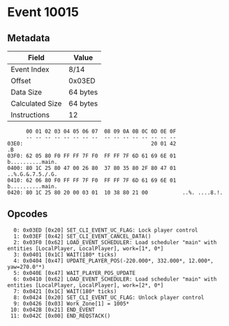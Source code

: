 # Event 10015

## Metadata

| Field           | Value    |
|-----------------|----------|
| Event Index     | 8/14     |
| Offset          | 0x03ED   |
| Data Size       | 64 bytes |
| Calculated Size | 64 bytes |
| Instructions    | 12       |

```
      00 01 02 03 04 05 06 07  08 09 0A 0B 0C 0D 0E 0F
      -- -- -- -- -- -- -- --  -- -- -- -- -- -- -- --
03E0:                                         20 01 42                .B
03F0: 62 05 80 F0 FF FF 7F F0  FF FF 7F 6D 61 69 6E 01  b..........main.
0400: 80 1C 25 80 47 00 26 80  37 80 35 80 2F 80 47 01  ..%.G.&.7.5./.G.
0410: 62 06 80 F0 FF FF 7F F0  FF FF 7F 6D 61 69 6E 01  b..........main.
0420: 80 1C 25 80 20 00 03 01  10 38 80 21 00           ..%. ....8.!.   
```

## Opcodes

```
  0: 0x03ED [0x20] SET_CLI_EVENT_UC_FLAG: Lock player control
  1: 0x03EF [0x42] SET_CLI_EVENT_CANCEL_DATA()
  2: 0x03F0 [0x62] LOAD_EVENT_SCHEDULER: Load scheduler "main" with entities [LocalPlayer, LocalPlayer], work=[1*, 0*]
  3: 0x0401 [0x1C] WAIT(180* ticks)
  4: 0x0404 [0x47] UPDATE_PLAYER_POS(-220.000*, 332.000*, 12.000*, yaw=270.0°*)
  5: 0x040E [0x47] WAIT_PLAYER_POS_UPDATE
  6: 0x0410 [0x62] LOAD_EVENT_SCHEDULER: Load scheduler "main" with entities [LocalPlayer, LocalPlayer], work=[2*, 0*]
  7: 0x0421 [0x1C] WAIT(180* ticks)
  8: 0x0424 [0x20] SET_CLI_EVENT_UC_FLAG: Unlock player control
  9: 0x0426 [0x03] Work_Zone[1] = 1005*
 10: 0x042B [0x21] END_EVENT
 11: 0x042C [0x00] END_REQSTACK()
```
